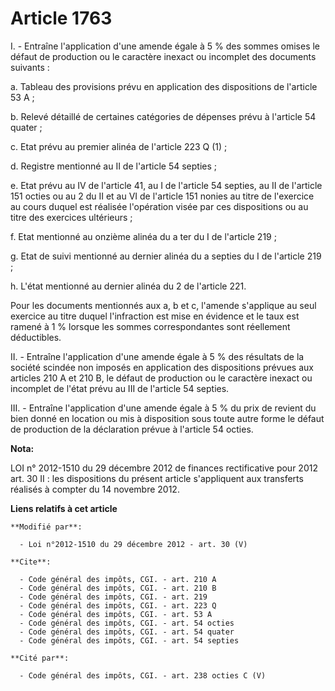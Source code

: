 # Article 1763

I. - Entraîne l'application d'une amende égale à 5 % des sommes omises le défaut de production ou le caractère inexact ou
incomplet des documents suivants : 

a. Tableau des provisions prévu en application des dispositions de l'article 53 A ; 

b. Relevé détaillé de certaines catégories de dépenses prévu à l'article 54 quater ; 

c. Etat prévu au premier alinéa de l'article 223 Q (1) ; 

d. Registre mentionné au II de l'article 54 septies ; 

e. Etat prévu au IV de l'article 41, au I de l'article 54 septies, au II de l'article 151 octies ou au 2 du II et au VI de
l'article 151 nonies au titre de l'exercice au cours duquel est réalisée l'opération visée par ces dispositions ou au titre
des exercices ultérieurs ; 

f. Etat mentionné au onzième alinéa du a ter du I de l'article 219 ; 

g. Etat de suivi mentionné au dernier alinéa du a septies du I de l'article 219 ;

h. L'état mentionné au dernier alinéa du 2 de l'article 221. 

Pour les documents mentionnés aux a, b et c, l'amende s'applique au seul exercice au titre duquel l'infraction est mise en
évidence et le taux est ramené à 1 % lorsque les sommes correspondantes sont réellement déductibles. 

II. - Entraîne l'application d'une amende égale à 5 % des résultats de la société scindée non imposés en application des
dispositions prévues aux articles 210 A et 210 B, le défaut de production ou le caractère inexact ou incomplet de l'état
prévu au III de l'article 54 septies. 

III. - Entraîne l'application d'une amende égale à 5 % du prix de revient du bien donné en location ou mis à disposition sous
toute autre forme le défaut de production de la déclaration prévue à l'article 54 octies.

**Nota:**

LOI n° 2012-1510 du 29 décembre 2012 de finances rectificative pour 2012  art. 30 II : les dispositions du présent article
s'appliquent aux  transferts réalisés à compter du 14 novembre 2012.

**Liens relatifs à cet article**

	**Modifié par**:

	  - Loi n°2012-1510 du 29 décembre 2012 - art. 30 (V)

	**Cite**:

	  - Code général des impôts, CGI. - art. 210 A
	  - Code général des impôts, CGI. - art. 210 B
	  - Code général des impôts, CGI. - art. 219
	  - Code général des impôts, CGI. - art. 223 Q
	  - Code général des impôts, CGI. - art. 53 A
	  - Code général des impôts, CGI. - art. 54 octies
	  - Code général des impôts, CGI. - art. 54 quater
	  - Code général des impôts, CGI. - art. 54 septies

	**Cité par**:

	  - Code général des impôts, CGI. - art. 238 octies C (V)
